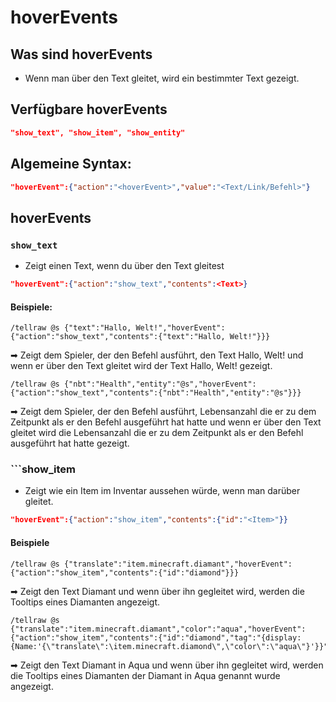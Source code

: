# hoverEvents
## Was sind hoverEvents
* Wenn man über den Text gleitet, wird ein bestimmter Text gezeigt.
## Verfügbare hoverEvents
```json
"show_text", "show_item", "show_entity"
```
## Algemeine Syntax:
```json
"hoverEvent":{"action":"<hoverEvent>","value":"<Text/Link/Befehl>"}
```
## hoverEvents
### ```show_text```
* Zeigt einen Text, wenn du über den Text gleitest
```json
"hoverEvent":{"action":"show_text","contents":<Text>}
```
#### Beispiele:
```mcfuntion
/tellraw @s {"text":"Hallo, Welt!","hoverEvent":{"action":"show_text","contents":{"text":"Hallo, Welt!"}}}
```
➡ Zeigt dem Spieler, der den Befehl ausführt, den Text Hallo, Welt! und wenn er über den Text gleitet wird der Text Hallo, Welt! gezeigt.
```mcfuntion
/tellraw @s {"nbt":"Health","entity":"@s","hoverEvent":{"action":"show_text","contents":{"nbt":"Health","entity":"@s"}}}
```
➡ Zeigt dem Spieler, der den Befehl ausführt, Lebensanzahl die er zu dem Zeitpunkt als er den Befehl ausgeführt hat hatte und wenn er über den Text gleitet wird die Lebensanzahl die er zu dem Zeitpunkt als er den Befehl ausgeführt hat hatte gezeigt.
### ```show_item
* Zeigt wie ein Item im Inventar aussehen würde, wenn man darüber gleitet.
```json
"hoverEvent":{"action":"show_item","contents":{"id":"<Item>"}}
```
#### Beispiele
```mcfuntion
/tellraw @s {"translate":"item.minecraft.diamant","hoverEvent":{"action":"show_item","contents":{"id":"diamond"}}}
```
➡ Zeigt den Text Diamant und wenn über ihn gegleitet wird, werden die Tooltips eines Diamanten angezeigt.
```mcfuntion
/tellraw @s {"translate":"item.minecraft.diamant","color":"aqua","hoverEvent":{"action":"show_item","contents":{"id":"diamond","tag":"{display:{Name:'{\"translate\":\item.minecraft.diamond\",\"color\":\"aqua\"}'}}"}}}
```
➡ Zeigt den Text Diamant in Aqua und wenn über ihn gegleitet wird, werden die Tooltips eines Diamanten der Diamant in Aqua genannt wurde angezeigt.
